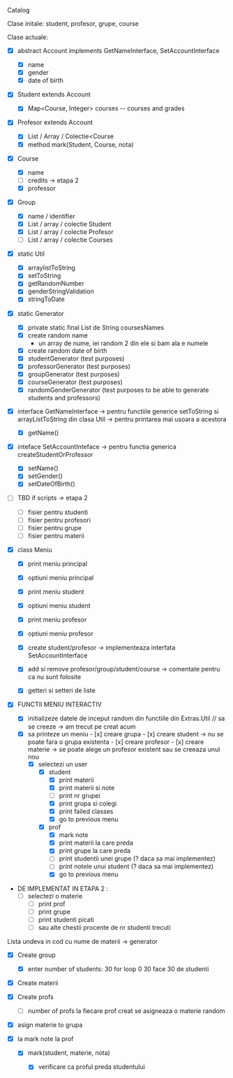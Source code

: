 Catalog

Clase initale: student, profesor, grupe, course

Clase actuale:
- [x] abstract Account implements GetNameInterface, SetAccountInterface
    - [x] name
    - [x] gender
    - [x] date of birth

- [x] Student extends Account
    - [x] Map<Course, Integer> courses -- courses and grades
    <!-- - [x] Group -->

- [x] Profesor extends Account
    <!-- - [x] List / Array / Colectie <Group> -->
    - [x] List / Array / Colectie<Course
    - [x] method mark(Student, Course, nota)

- [x] Course
    - [x]  name
    - [ ]  credits -> etapa 2
    - [x]  professor

- [x] Group
    - [x]  name / identifier
    - [x]  List / array / colectie Student
    - [x]  List / array / colectie Profesor
    - [ ]  List / array / colectie Courses

- [x] static Util
    - [x]  arraylistToString
    - [x]  setToString
    - [x]  getRandomNumber
    - [x]  genderStringValidation
    - [x]  stringToDate  

- [x] static Generator
    - [x] private static final List de String coursesNames 
    - [x] create random name
        - un array de nume, iei random 2 din ele si bam ala e numele
    - [x]  create random date of birth
    - [x]  studentGenerator (test purposes)
    - [x]  professorGenerator (test purposes)
    - [x]  groupGenerator (test purposes)
    - [x]  courseGenerator (test purposes)
    - [x]  randomGenderGenerator (test purposes to be able to generate students and professors)

- [x] interface GetNameInterface -> pentru functiile generice setToString si arrayListToString din clasa Util -> pentru printarea mai usoara a acestora 
    - [x] getName()
- [x] inteface SetAccountInteface ->  pentru functia generica createStudentOrProfessor
    - [x] setName()
    - [x] setGender()
    - [x] setDateOfBirth()

- [ ] TBD if scripts -> etapa 2
    - [ ] fisier pentru studenti
    - [ ] fisier pentru profesori
    - [ ] fisier pentru grupe
    - [ ] fisier pentru materii

- [x] class Meniu
    - [x] print meniu principal
    - [x] optiuni meniu principal
    - [x] print meniu student
    - [x] optiuni meniu student
    - [x] print meniu profesor
    - [x] optiuni meniu profesor
    - [x] create student/profesor -> implementeaza interfata SetAccountInterface
    - [x] add si remove profesor/group/student/course -> comentate pentru ca nu sunt folosite
    - [x] getteri si setteri de liste



- [x] FUNCTII MENIU INTERACTIV
    - [x] initializeze datele de inceput random din functiile din Extras.Util // sa se creeze -> am trecut pe creat acum
     - [x]  sa printeze un meniu
       - [x]  creare grupa
       - [x]  creare student -> nu se poate fara o grupa existenta
       - [x]  creare profesor 
       - [x]  creare materie -> se poate alege un profesor existent sau se creeaza unul nou
        - [x] selectezi un user
            - [x] student
                - [x] print materii 
                - [x] print materii si note
                - [ ] print nr grupei
                - [x] print grupa si colegi
                - [x] print failed classes
                - [x] go to previous menu
            - [x] prof
                - [x] mark note
                - [x] print materii la care preda
                - [x] print grupe la care preda
                - [ ] print studentii unei grupe (? daca sa mai implementez)
                - [ ] print notele unui student (? daca sa mai implementez)
                - [x] go to previous menu
- DE IMPLEMENTAT IN ETAPA 2 :
    - [ ] selectezi o materie
        - [ ] print prof
        - [ ] print grupe
        - [ ] print studenti picati
        - [ ] sau alte chestii procente de nr studenti trecuti

Lista undeva in cod cu nume de materii -> generator

- [x] Create group
   - [x]  enter number of students:
        30
    for loop 0 30 face 30 de studenti
    
- [x]  Create materii

- [x] Create profs
    - [ ] number of profs
        la fiecare prof creat se asigneaza o materie random

- [x] asign materie to grupa 

 
- [x] la mark note la prof
    - [x] mark(student, materie, nota)
        - [x] verificare ca proful preda studentului




